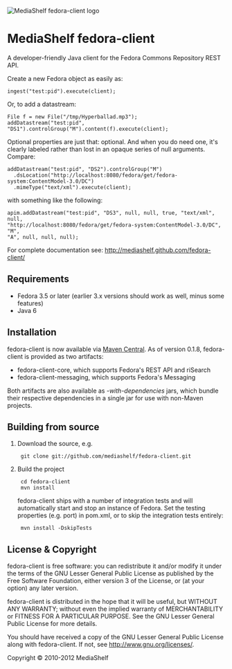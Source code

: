 ![MediaShelf fedora-client logo](http://mediashelf.github.com/fedora-client/images/fedora-client.png)

MediaShelf fedora-client
========================

A developer-friendly Java client for the Fedora Commons Repository REST API.

Create a new Fedora object as easily as:

    ingest("test:pid").execute(client);
    
Or, to add a datastream:
    
    File f = new File("/tmp/Hyperballad.mp3");
    addDatastream("test:pid", "DS1").controlGroup("M").content(f).execute(client);
                     
Optional properties are just that: optional. And when you do need one, it's 
clearly labeled rather than lost in an opaque series of null arguments. 
Compare:

    addDatastream("test:pid", "DS2").controlGroup("M")
      .dsLocation("http://localhost:8080/fedora/get/fedora-system:ContentModel-3.0/DC")
      .mimeType("text/xml").execute(client);
    
with something like the following:
    
    apim.addDatastream("test:pid", "DS3", null, null, true, "text/xml", null, 
    "http://localhost:8080/fedora/get/fedora-system:ContentModel-3.0/DC", "M", 
    "A", null, null, null);

For complete documentation see: http://mediashelf.github.com/fedora-client/

Requirements
------------

* Fedora 3.5 or later (earlier 3.x versions should work as well, minus some features)
* Java 6

Installation
------------

fedora-client is now available via [Maven Central](http://search.maven.org/#search|ga|1|g%3A%22com.yourmediashelf.fedora.client%22).
As of version 0.1.8, fedora-client is provided as two artifacts:

* fedora-client-core, which supports Fedora's REST API and riSearch
* fedora-client-messaging, which supports Fedora's Messaging

Both artifacts are also available as *-with-dependencies* jars, which bundle their respective
dependencies in a single jar for use with non-Maven projects.

Building from source
--------------------

1. Download the source, e.g.

        git clone git://github.com/mediashelf/fedora-client.git

2. Build the project

        cd fedora-client
        mvn install
        
    fedora-client ships with a number of integration tests and will 
automatically start and stop an instance of Fedora. 
    Set the testing properties (e.g. port) in pom.xml, or to skip the 
integration tests entirely:
   
        mvn install -DskipTests
        

License & Copyright
-------------------

fedora-client is free software: you can redistribute it and/or modify
it under the terms of the GNU Lesser General Public License as published by
the Free Software Foundation, either version 3 of the License, or
(at your option) any later version.

fedora-client is distributed in the hope that it will be useful,
but WITHOUT ANY WARRANTY; without even the implied warranty of
MERCHANTABILITY or FITNESS FOR A PARTICULAR PURPOSE.  See the
GNU Lesser General Public License for more details.

You should have received a copy of the GNU Lesser General Public License
along with fedora-client.  If not, see <http://www.gnu.org/licenses/>.

Copyright &copy; 2010-2012 MediaShelf
